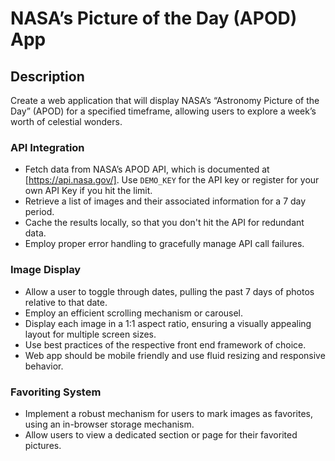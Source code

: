 # NASA’s Picture of the Day (APOD) App

## Description

Create a web application that will display NASA’s “Astronomy Picture of the Day” (APOD) for a specified timeframe, 
allowing users to explore a week’s worth of celestial wonders.

### API Integration

- Fetch data from NASA’s APOD API, which is documented at [https://api.nasa.gov/]. Use `DEMO_KEY` for the API key or register for your own API Key if you hit the limit.
- Retrieve a list of images and their associated information for a 7 day period.
- Cache the results locally, so that you don't hit the API for redundant data.
- Employ proper error handling to gracefully manage API call failures.
  
### Image Display

- Allow a user to toggle through dates, pulling the past 7 days of photos relative to that date.
- Employ an efficient scrolling mechanism or carousel.
- Display each image in a 1:1 aspect ratio, ensuring a visually appealing layout for multiple screen sizes.
- Use best practices of the respective front end framework of choice.
- Web app should be mobile friendly and use fluid resizing and responsive behavior.

### Favoriting System

- Implement a robust mechanism for users to mark images as favorites, using an in-browser storage mechanism.
- Allow users to view a dedicated section or page for their favorited pictures.
